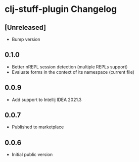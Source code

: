 # clj-stuff-plugin Changelog

## [Unreleased]
- Bump version

## 0.1.0

- Better nREPL session detection (multiple REPLs support)
- Evaluate forms in the context of its namespace (current file)

## 0.0.9
- Add support to Intellij IDEA 2021.3

## 0.0.7
- Published to marketplace

## 0.0.6
- Initial public version
